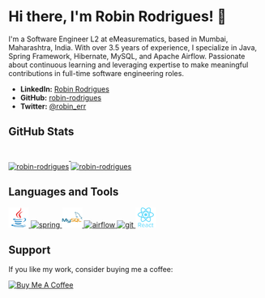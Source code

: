 # Hi there, I'm Robin Rodrigues! 👋

I'm a Software Engineer L2 at eMeasurematics, based in Mumbai, Maharashtra, India. With over 3.5 years of experience, I specialize in Java, Spring Framework, Hibernate, MySQL, and Apache Airflow. Passionate about continuous learning and leveraging expertise to make meaningful contributions in full-time software engineering roles.

- **LinkedIn:** [Robin Rodrigues](https://www.linkedin.com/in/robin-rodrigues-/)
- **GitHub:** [robin-rodrigues](https://github.com/robin-rodrigues)
- **Twitter:** [@robin_err](https://twitter.com/robin_err)

## GitHub Stats

<div>
 <a href="https://github.com/robin-rodrigues?tab=repositories">
  <img align="center" style="margin-top: 30px;" src="https://github-readme-stats.vercel.app/api?username=robin-rodrigues&show_icons=true&locale=en&include_all_commits=true&hide=issues,stars,contribs&count_private=true&layout=compact&theme=synthwave&hide_rank=true" alt="robin-rodrigues" />
 </a>
 <a href="https://github.com/robin-rodrigues?tab=repositories">
  <img align="center" style="margin-top: 30px;" src="https://github-readme-stats.vercel.app/api/top-langs?username=robin-rodrigues&show_icons=true&locale=en&layout=compact&hide=html,css,jupyter%20notebook" alt="robin-rodrigues" />
 </a>
</div>

## Languages and Tools

<p align="left">
 <a href="https://www.java.com" target="_blank" rel="noreferrer"> <img src="https://raw.githubusercontent.com/devicons/devicon/master/icons/java/java-original.svg" alt="java" width="40" height="40"/> </a>
 <a href="https://spring.io/" target="_blank" rel="noreferrer"> <img src="https://www.vectorlogo.zone/logos/springio/springio-icon.svg" alt="spring" width="40" height="40"/> </a>
 <a href="https://www.mysql.com/" target="_blank" rel="noreferrer"> <img src="https://raw.githubusercontent.com/devicons/devicon/master/icons/mysql/mysql-original-wordmark.svg" alt="mysql" width="40" height="40"/> </a>
 <a href="https://airflow.apache.org/" target="_blank" rel="noreferrer"> <img src="https://airflow.apache.org/docs/apache-airflow/stable/_images/pin_large.png" alt="airflow" width="40" height="40"/> </a>
 <a href="https://git-scm.com/" target="_blank" rel="noreferrer"> <img src="https://www.vectorlogo.zone/logos/git-scm/git-scm-icon.svg" alt="git" width="40" height="40"/> </a>
 <a href="https://reactjs.org/" target="_blank" rel="noreferrer"> <img src="https://raw.githubusercontent.com/devicons/devicon/master/icons/react/react-original-wordmark.svg" alt="react" width="40" height="40"/> </a>
</p>

## Support

If you like my work, consider buying me a coffee:

[![Buy Me A Coffee](https://cdn.buymeacoffee.com/buttons/v2/default-yellow.png)](https://www.buymeacoffee.com/robinrodrigues)
